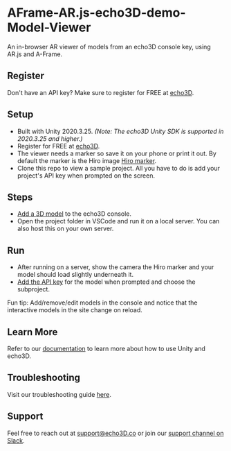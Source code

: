 # AFrame-AR.js-echo3D-demo-Model-Viewer
An in-browser AR viewer of models from an echo3D console key, using AR.js and A-Frame. 

## Register

Don't have an API key? Make sure to register for FREE at [echo3D](https://console.echo3D.co/#/auth/register).

## Setup
* Built with Unity 2020.3.25.  _(Note: The echo3D Unity SDK is supported in 2020.3.25 and higher.)_
* Register for FREE at [echo3D](https://console.echo3D.co/#/auth/register).
* The viewer needs a marker so save it on your phone or print it out. By default the marker is the Hiro image [Hiro marker](https://3.bp.blogspot.com/-_rXmUhrNCt8/W0YImGVS1UI/AAAAAAAAECk/5uR-aSWdyx08jxRpRili6_B8D7NiCNHiQCLcBGAs/s320/hiro.png).
* Clone this repo to view a sample project. All you have to do is add your project's API key when prompted on the screen.

## Steps
* [Add a 3D model](https://docs.echo3d.co/quickstart/add-a-3d-model) to the echo3D console.
* Open the project folder in VSCode and run it on a local server. You can also host this on your own server.

## Run
* After running on a server, show the camera the Hiro marker and your model should load slightly underneath it.
* [Add the API key](https://docs.echo3d.co/quickstart/access-the-console) for the model when prompted and choose the subproject.

Fun tip: Add/remove/edit models in the console and notice that the interactive models in the site change on reload.

## Learn More
Refer to our [documentation](https://docs.echo3D.co/unity/) to learn more about how to use Unity and echo3D.

## Troubleshooting
Visit our troubleshooting guide [here](https://docs.echo3d.co/unity/troubleshooting#im-getting-a-newtonsoft.json.dll-error-in-unity).

## Support
Feel free to reach out at [support@echo3D.co](mailto:support@echo3D.co) or join our [support channel on Slack](https://go.echo3D.co/join). 
